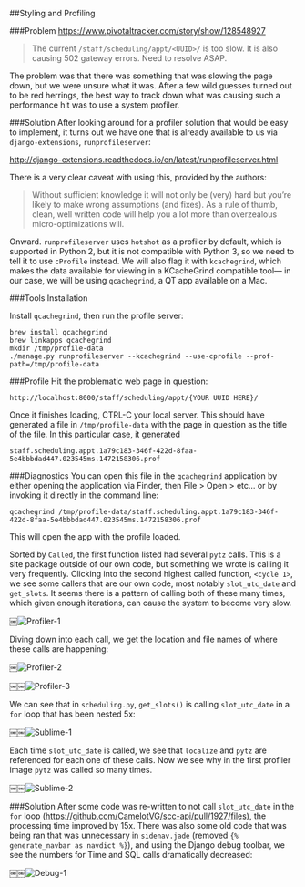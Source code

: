 ##Styling and Profiling

###Problem
https://www.pivotaltracker.com/story/show/128548927
> The current `/staff/scheduling/appt/<UUID>/` is too slow. It is also causing 502 gateway errors. Need to resolve ASAP.

The problem was that there was something that was slowing the page down, but we were unsure what it was. After a few wild guesses turned out to be red herrings, the best way to track down what was causing such a performance hit was to use a system profiler. 

###Solution
After looking around for a profiler solution that would be easy to implement, it turns out we have one that is already available to us via `django-extensions`, `runprofileserver`:

http://django-extensions.readthedocs.io/en/latest/runprofileserver.html

There is a very clear caveat with using this, provided by the authors:
> Without sufficient knowledge it will not only be (very) hard but you’re likely to make wrong assumptions (and fixes). As a rule of thumb, clean, well written code will help you a lot more than overzealous micro-optimizations will.

Onward. `runprofileserver` uses `hotshot` as a profiler by default, which is supported in Python 2, but it is not compatible with Python 3, so we need to tell it to use `cProfile` instead. We will also flag it with `kcachegrind`, which makes the data available for viewing in a KCacheGrind compatible tool— in our case, we will be using `qcachegrind`, a QT app available on a Mac.

###Tools Installation

Install `qcachegrind`, then run the profile server:

```
brew install qcachegrind
brew linkapps qcachegrind
mkdir /tmp/profile-data
./manage.py runprofileserver --kcachegrind --use-cprofile --prof-path=/tmp/profile-data
```

###Profile
Hit the problematic web page in question:

`http://localhost:8000/staff/scheduling/appt/{YOUR UUID HERE}/`

Once it finishes loading, CTRL-C your local server. This should have generated a file in `/tmp/profile-data` with the page in question as the title of the file. In this particular case, it generated

`staff.scheduling.appt.1a79c183-346f-422d-8faa-5e4bbbdad447.023545ms.1472158306.prof`

###Diagnostics
You can open this file in the `qcachegrind` application by either opening the application via Finder, then File > Open > etc… or by invoking it directly in the command line:

```
qcachegrind /tmp/profile-data/staff.scheduling.appt.1a79c183-346f-422d-8faa-5e4bbbdad447.023545ms.1472158306.prof
```
This will open the app with the profile loaded. 

Sorted by `Called`, the first function listed had several `pytz` calls. This is a site package outside of our own code, but something we wrote is calling it very frequently. Clicking into the second highest called function, `<cycle 1>`, we see some callers that are our own code, most notably `slot_utc_date` and `get_slots`. It seems there is a pattern of calling both of these many times, which given enough iterations, can cause the system to become very slow. 

￼![Profiler-1](http://imgur.com/Ox1Dwxl.png)

Diving down into each call, we get the location and file names of where these calls are happening:

￼![Profiler-2](http://imgur.com/2584oOo.png)

￼￼![Profiler-3](http://imgur.com/RAQGm0e.png)

We can see that in `scheduling.py`, `get_slots()` is calling `slot_utc_date` in a `for` loop that has been nested 5x:

￼￼![Sublime-1](http://imgur.com/YDFzXo7.png)

Each time `slot_utc_date` is called, we see that `localize` and `pytz` are referenced for each one of these calls. Now we see why in the first profiler image `pytz` was called so many times.

￼￼![Sublime-2](http://imgur.com/eUOcp9H.png)

###Solution
After some code was re-written to not call `slot_utc_date` in the `for` loop (https://github.com/CamelotVG/scc-api/pull/1927/files), the processing time improved by 15x. There was also some old code that was being ran that was unnecessary in `sidenav.jade` (removed `{% generate_navbar as navdict %}`), and using the Django debug toolbar, we see the numbers for Time and SQL calls dramatically decreased:

￼￼![Debug-1](http://imgur.com/tzZ9DR9.png)
